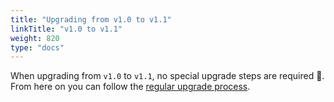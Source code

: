 ```yaml
---
title: "Upgrading from v1.0 to v1.1"
linkTitle: "v1.0 to v1.1"
weight: 820
type: "docs"
---
```


When upgrading from `v1.0` to `v1.1`, no special upgrade steps are required 🎉.
From here on you can follow the [regular upgrade process](../).